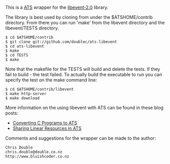 This is a [ATS](http://www.ats-lang.org) wrapper for the [libevent-2.0](http://monkey.org/~provos/libevent/) library.

The library is best used by cloning from under the $ATSHOME/contrib directory. From there you can run 'make' from the libevent directory and the libevent/TESTS directory.

    $ cd $ATSHOME/contrib
    $ git clone git://github.com/doublec/ats-libevent
    $ cd ats-libevent
    $ make
    $ cd TESTS
    $ make

Note that the makefile for the TESTS will build and delete the tests. If they fail to build - the test failed. To actually build the executable to run you can specify the test on the make command line:

    $ cd $ATSHOME/contrib/libevent
    $ make http-server
    $ make download

More information on the using libevent with ATS can be found in these blog posts:

* [Converting C Programs to ATS](http://www.bluishcoder.co.nz/2011/04/24/converting-c-programs-to-ats.html)
* [Sharing Linear Resources in ATS](http://www.bluishcoder.co.nz/2011/04/25/sharing-linear-resources-in-ats.html)

Comments and suggestions for the wrapper can be made to the author:

    Chris Double
    chris.double@double.co.nz
    http://www.bluishcoder.co.nz
